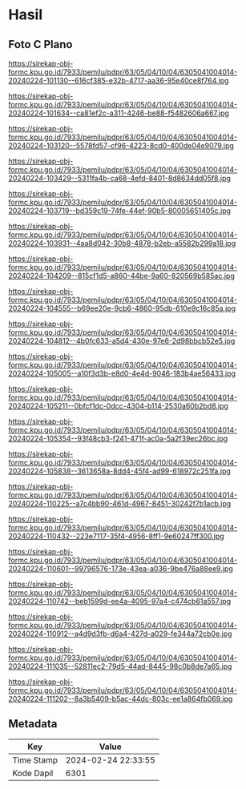 # Hasil

## Foto C Plano

https://sirekap-obj-formc.kpu.go.id/7933/pemilu/pdpr/63/05/04/10/04/6305041004014-20240224-101130--616cf385-e32b-4717-aa36-95e40ce8f764.jpg

https://sirekap-obj-formc.kpu.go.id/7933/pemilu/pdpr/63/05/04/10/04/6305041004014-20240224-101634--ca81ef2c-a311-4246-be88-f5482606a667.jpg

https://sirekap-obj-formc.kpu.go.id/7933/pemilu/pdpr/63/05/04/10/04/6305041004014-20240224-103120--5578fd57-cf96-4223-8cd0-400de04e9079.jpg

https://sirekap-obj-formc.kpu.go.id/7933/pemilu/pdpr/63/05/04/10/04/6305041004014-20240224-103429--5311fa4b-ca68-4efd-8401-8d8634dd05f8.jpg

https://sirekap-obj-formc.kpu.go.id/7933/pemilu/pdpr/63/05/04/10/04/6305041004014-20240224-103719--bd359c19-74fe-44ef-90b5-80005651405c.jpg

https://sirekap-obj-formc.kpu.go.id/7933/pemilu/pdpr/63/05/04/10/04/6305041004014-20240224-103931--4aa8d042-30b8-4878-b2eb-a5582b299a18.jpg

https://sirekap-obj-formc.kpu.go.id/7933/pemilu/pdpr/63/05/04/10/04/6305041004014-20240224-104209--815cf1d5-a860-44be-9a60-820569b585ac.jpg

https://sirekap-obj-formc.kpu.go.id/7933/pemilu/pdpr/63/05/04/10/04/6305041004014-20240224-104555--b69ee20e-9cb6-4860-95db-610e9c16c85a.jpg

https://sirekap-obj-formc.kpu.go.id/7933/pemilu/pdpr/63/05/04/10/04/6305041004014-20240224-104812--4b0fc633-a5d4-430e-97e6-2d98bbcb52e5.jpg

https://sirekap-obj-formc.kpu.go.id/7933/pemilu/pdpr/63/05/04/10/04/6305041004014-20240224-105005--a10f3d3b-e8d0-4e4d-9046-183b4ae56433.jpg

https://sirekap-obj-formc.kpu.go.id/7933/pemilu/pdpr/63/05/04/10/04/6305041004014-20240224-105211--0bfcf1dc-0dcc-4304-b114-2530a60b2bd8.jpg

https://sirekap-obj-formc.kpu.go.id/7933/pemilu/pdpr/63/05/04/10/04/6305041004014-20240224-105354--93f48cb3-f241-471f-ac0a-5a2f39ec26bc.jpg

https://sirekap-obj-formc.kpu.go.id/7933/pemilu/pdpr/63/05/04/10/04/6305041004014-20240224-105838--3613658a-8dd4-45f4-ad99-618972c251fa.jpg

https://sirekap-obj-formc.kpu.go.id/7933/pemilu/pdpr/63/05/04/10/04/6305041004014-20240224-110225--a7c4bb90-461d-4967-8451-30242f7b1acb.jpg

https://sirekap-obj-formc.kpu.go.id/7933/pemilu/pdpr/63/05/04/10/04/6305041004014-20240224-110432--223e7117-35f4-4956-8ff1-9e60247ff300.jpg

https://sirekap-obj-formc.kpu.go.id/7933/pemilu/pdpr/63/05/04/10/04/6305041004014-20240224-110601--99796576-173e-43ea-a036-9be476a88ee9.jpg

https://sirekap-obj-formc.kpu.go.id/7933/pemilu/pdpr/63/05/04/10/04/6305041004014-20240224-110742--beb1599d-ee4a-4095-97a4-c474cb61a557.jpg

https://sirekap-obj-formc.kpu.go.id/7933/pemilu/pdpr/63/05/04/10/04/6305041004014-20240224-110912--a4d9d3fb-d6a4-427d-a029-fe344a72cb0e.jpg

https://sirekap-obj-formc.kpu.go.id/7933/pemilu/pdpr/63/05/04/10/04/6305041004014-20240224-111035--52811ec2-79d5-44ad-8445-98c0b8de7a65.jpg

https://sirekap-obj-formc.kpu.go.id/7933/pemilu/pdpr/63/05/04/10/04/6305041004014-20240224-111202--8a3b5409-b5ac-44dc-803c-ee1a864fb069.jpg


## Metadata

| Key        | Value               |
| ---------- | ------------------- |
| Time Stamp | 2024-02-24 22:33:55 |
| Kode Dapil | 6301                |




